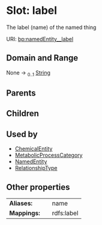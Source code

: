 
# Slot: label


The label (name) of the named thing

URI: [bp:namedEntity__label](http://w3id.org/ontogpt/metabolic-process-templatenamedEntity__label)


## Domain and Range

None &#8594;  <sub>0..1</sub> [String](types/String.md)

## Parents


## Children


## Used by

 * [ChemicalEntity](ChemicalEntity.md)
 * [MetabolicProcessCategory](MetabolicProcessCategory.md)
 * [NamedEntity](NamedEntity.md)
 * [RelationshipType](RelationshipType.md)

## Other properties

|  |  |  |
| --- | --- | --- |
| **Aliases:** | | name |
| **Mappings:** | | rdfs:label |

